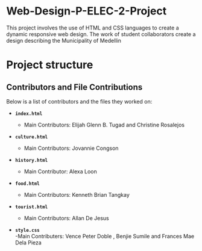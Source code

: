 # Web-Design-P-ELEC-2-Project
This project involves the use of HTML and CSS languages to create a dynamic responsive web design.
The work of student collaborators create a design describing the Municipality of Medellin

# Project structure

## Contributors and File Contributions  

Below is a list of contributors and the files they worked on:  

- **`index.html`**  
  - Main Contributors: Elijah Glenn B. Tugad and Christine Rosalejos  

- **`culture.html`**  
  - Main Contributors: Jovannie Congson  

- **`history.html`**  
  - Main Contributor: Alexa Loon  

- **`food.html`**  
  - Main Contributors: Kenneth Brian Tangkay  

- **`tourist.html`**  
  - Main Contributors: Allan De Jesus
- **`style.css`**  
  -Main Contributers: Vence Peter Doble , Benjie Sumile and Frances Mae Dela Pieza
  

